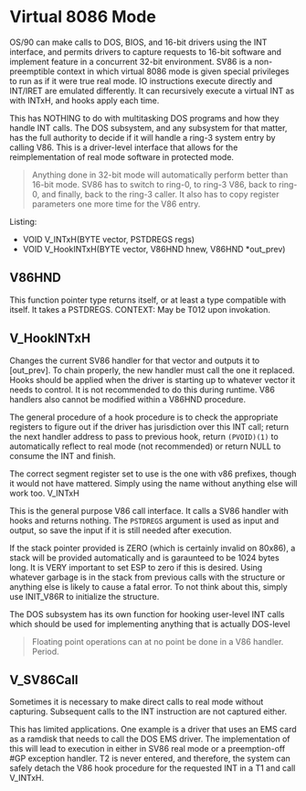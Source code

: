 # Virtual 8086 Mode

OS/90 can make calls to DOS, BIOS, and 16-bit drivers using the INT interface, and permits drivers to capture requests to 16-bit software and implement feature in a concurrent 32-bit environment.
SV86 is a non-preemptible context in which virtual 8086 mode is given special privileges to run as if it were true real mode. IO instructions execute directly and INT/IRET are emulated differently. It can recursively execute a virtual INT as with INTxH, and hooks apply each time.

This has NOTHING to do with multitasking DOS programs and how they handle INT calls. The DOS subsystem, and any subsystem for that matter, has the full authority to decide if it will handle a ring-3 system entry by calling V86. This is a driver-level interface that allows for the reimplementation of real mode software in protected mode.

> Anything done in 32-bit mode will automatically perform better than 16-bit mode. SV86 has to switch to ring-0, to ring-3 V86, back to ring-0, and finally, back to the ring-3 caller. It also has to copy register parameters one more time for the V86 entry.

Listing:
- VOID V_INTxH(BYTE vector, PSTDREGS regs)
- VOID V_HookINTxH(BYTE vector, V86HND hnew, V86HND *out_prev)

## V86HND

This function pointer type returns itself, or at least a type compatible with itself. It takes a PSTDREGS.
CONTEXT: May be T012 upon invokation.

## V_HookINTxH

Changes the current SV86 handler for that vector and outputs it to [out_prev]. To chain properly, the new handler must call the one it replaced.
Hooks should be applied when the driver is starting up to whatever vector it needs to control. It is not recommended to do this during runtime. V86 handlers also cannot be modified within a V86HND procedure.

The general procedure of a hook procedure is to check the appropriate registers to figure out if the driver has jurisdiction over this INT call; return the next handler address to pass to previous hook, return `(PVOID)(1)` to automatically reflect to real mode (not recommended) or return NULL to consume the INT and finish.

The correct segment register set to use is the one with v86 prefixes, though it would not have mattered. Simply using the name without anything else will work too.
V_INTxH

This is the general purpose V86 call interface. It calls a SV86 handler with hooks and returns nothing. The `PSTDREGS` argument is used as input and output, so save the input if it is still needed after execution.

If the stack pointer provided is ZERO (which is certainly invalid on 80x86), a stack will be provided automatically and is garaunteed to be 1024 bytes long. It is VERY important to set ESP to zero if this is desired. Using whatever garbage is in the stack from previous calls with the structure or anything else is likely to cause a fatal error. To not think about this, simply use INIT_V86R to initialize the structure.

The DOS subsystem has its own function for hooking user-level INT calls which should be used for implementing anything that is actually DOS-level

> Floating point operations can at no point be done in a V86 handler. Period.

## V_SV86Call

Sometimes it is necessary to make direct calls to real mode without capturing. Subsequent calls to the INT instruction are not captured either.

This has limited applications. One example is a driver that uses an EMS card as a ramdisk that needs to call the DOS EMS driver.
The implementation of this will lead to execution in either in SV86 real mode or a preemption-off #GP exception handler. T2 is never entered, and therefore, the system can safely detach the V86 hook procedure for the requested INT in a T1 and call V_INTxH.

